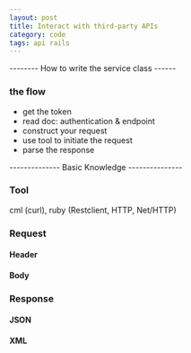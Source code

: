 ```yaml
---
layout: post
title: Interact with third-party APIs
category: code
tags: api rails
---
```


-------- How to write the service class ------
### the flow
- get the token
- read doc: authentication & endpoint
- construct your request
- use tool to initiate the request
- parse the response


-------------- Basic Knowledge ---------------
### Tool
cml (curl), ruby (Restclient, HTTP, Net/HTTP)

### Request
#### Header
#### Body
### Response
#### JSON
#### XML

